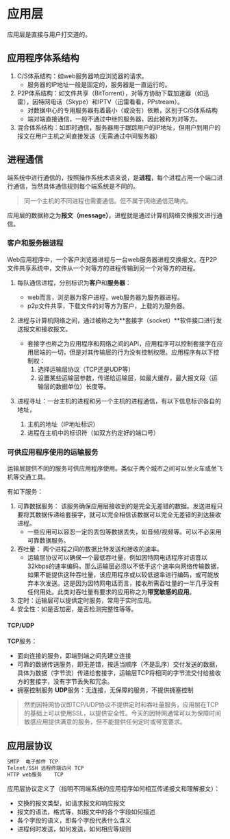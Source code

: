 # 应用层

应用层是直接与用户打交道的。

## 应用程序体系结构

1. C/S体系结构：如web服务器响应浏览器的请求。
    - 服务器的IP地址一般是固定的，服务器是一直运行的。
2. P2P体系结构：如文件共享（BitTorrent），对等方协助下载加速器（如迅雷），因特网电话（Skype）和IPTV（迅雷看看，PPstream）。
    - 对数据中心的专用服务器有着最小（或没有）依赖，区别于C/S体系结构
    - 端对端直接通信，一般不通过中继的服务器，因此被称为对等方。
3. 混合体系结构：如即时通信，服务器用于跟踪用户的IP地址，但用户到用户的报文在用户主机之间直接发送（无需通过中间服务器）

## 进程通信

端系统中进行通信的，按照操作系统术语来说，是**进程**，每个进程占用一个端口进行通信，当然具体通信规则每个端系统是不同的。

> 同一个主机的不同进程也需要通信。但不属于网络通信范畴内。

应用层的数据称之为**报文（message）**。进程就是通过计算机网络交换报文进行通信。

### 客户和服务器进程

Web应用程序中，一个客户浏览器进程与一台web服务器进程交换报文。在P2P文件共享系统中，文件从一个对等方的进程传输到另一个对等方的进程。

1. 每队通信进程，分别标识为**客户**和**服务器**：
    - web而言，浏览器为客户进程，web服务器为服务器进程。
    - p2p文件共享，下载文件的对等方为客户，上载的为服务器。

2. 进程与计算机网络之间，通过被称之为**套接字（socket）**软件接口进行发送报文和接收报文。
    - 套接字也称之为应用程序和网络之间的API，应用程序可以控制套接字在应用层端的一切，但是对其传输层的行为没有控制权限。应用程序有以下控制权：
        1. 选择运输层协议（TCP还是UDP等）
        2. 设置某些运输层参数，传递给运输层，如最大缓存，最大报文段（运输层的数据单位）长度等。

3. 进程寻址：一台主机的进程和另一个主机的进程通信，有以下信息标识各自的地址，
    1. 主机的地址（IP地址标识）
    2. 进程在主机中的标识符（如双方约定好的端口号）

### 可供应用程序使用的运输服务

运输层提供不同的服务可供应用程序使用。类似于两个城市之间可以坐火车或坐飞机等交通工具。

有如下服务：
1. 可靠数据服务： 该服务确保应用层接收到的是完全无差错的数据。发送进程只要将其数据传递给套接字，就可以完全相信该数据可以完全无差错的到达接收进程。
    - 一些应用可以容忍一定的丢包等数据丢失，如音频/视频等。可以不必采用可靠数据服务。
2. 吞吐量： 两个进程之间的数据比特发送和接收的速率。
    - 运输层协议可以确保一个最低吞吐量，例如因特网电话程序对语音以32kbps的速率编码，那么运输层必须以不低于这个速率向网络传输数据，如果不能提供这种吞吐量，该应用程序或以较低速率进行编码，或可能放弃本次发送。这是因为因特网电话而言，接收所需吞吐量的一半几乎没有任何用处。此类对吞吐量有要求的应用称之为**带宽敏感的应用**。
3. 定时：运输层可以提供定时服务，常用于实时应用。
4. 安全性：如是否加密，是否检测完整性等等。


#### TCP/UDP

**TCP**服务：
- 面向连接的服务，即端到端之间先建立连接
- 可靠的数据传送服务，即无差错，按适当顺序（不是乱序）交付发送的数据，具体为数据（字节流）传递给套接字，运输层TCP将相同的字节流交付给接收方的套接字，没有字节丢失和冗余。
- 拥塞控制服务
**UDP**服务：无连接，无保障的服务，不提供拥塞控制

> 然而因特网协议即TCP/UDP协议不提供定时和吞吐量服务，应用层在TCP的基础上可以使用SSL，以提供安全性。今天的因特网通常可以为保障时间敏感应用提供满意的服务，但不能提供任何定时或带宽要求。

## 应用层协议

```c
SMTP  电子邮件 TCP
Telnet/SSH 远程终端访问 TCP
HTTP web服务    TCP
```
应用层协议定义了（指明不同端系统的应用程序如何相互传递报文和理解报文）：
- 交换的报文类型，如请求报文和响应报文
- 报文的语法，格式等，如报文中的各个字段如何描述
- 各个字段的语义，即各个字段代表什么含义
- 进程何时发送，如何发送，如何相应等规则



